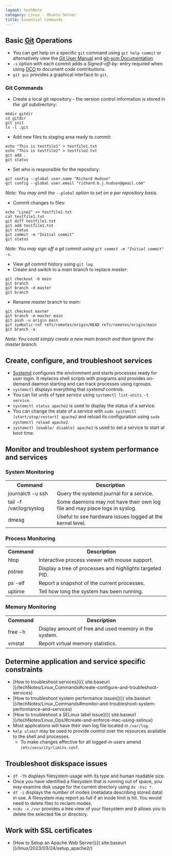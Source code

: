 ```yaml
---
layout: techNote
category: Linux - Ubuntu Server
title: Essential Commands
---
```

## Basic [Git](https://mirrors.edge.kernel.org/pub/software/scm/git/) Operations
- You can get help on a specific `git` command using `git help commit` or alternatively view the [Git User Manual](https://mirrors.edge.kernel.org/pub/software/scm/git/docs/user-manual.html) and [git-scm Documentation](https://git-scm.com/doc)
- `-s` option with each commit adds a *Signed-off-by:* entry required when using [DCO](https://wiki.linuxfoundation.org/dco) to document code contributions.
- `git gui` provides a graphical interface to `git`.

### Git Commands
- Create a local git repository - the version control information is stored in the *.git* subdirectory:
```
mkdir gitdir
cd gitdir
git init
ls -l .git
```
- Add new files to staging area ready to commit:

```
echo "This is testfile1" > testfile1.txt
echo "This is testfile2" > testfile2.txt
git add .
git status
```

- Set who is responsible for the repository:
```
git config --global user.name "Richard Hudson"
git config --global user.email "richard.b.j.hudson@gmail.com"
```
*Note: You may omit the `--global` option to set on a per repository basis.*

- Commit changes to files:

```
echo "Line2" >> testfile1.txt
cat testfile1.txt
git diff testfile1.txt
git add testfile1.txt
git status
git commit -m "Initial commit"
git status
```
*Note: You may sign off a git commit using `git commit -m "Initial commit" -s`.*

- View *git commit* history using `git log`. 
- Create and switch to a *main* branch to replace *master*:

```
git checkout -b main
git branch
git branch -d master
git branch
```

- Rename *master* branch to *main*:

```
git checkout master
git branch -m master main
git push -u origin main
git symbolic-ref refs/remotes/origin/HEAD refs/remotes/origin/main
git branch -a
```
*Note: You could simply create a new main branch and then ignore the master branch.*

## <a id="create-configure-and-troubleshoot-services"></a>Create, configure, and troubleshoot services
- [Systemd](https://manpages.ubuntu.com/manpages/bionic/man1/systemd.1.html) configures the environment and starts processes ready for user login. It replaces shell scripts with programs and provides on-demand daemon starting and can track processes using cgroups. 
- `systemctl` displays everything that *systemd* controls.
- You can list units of type *service* using `systemctl list-units -t service`.
- `systemctl status apache2` is used to display the status of a service.
- You can change the state of a service with `sudo systemctl [start/stop/restart] apache2` and reload its configuration using `sudo systemctl reload apache2`.
- `systemctl [enable/ disable] apache2` is used to set a service to start at boot time.

## <a id="monitor-and-troubleshoot-system-performance-and-services"></a>Monitor and troubleshoot system performance and services
### System Monitoring
<table>
<tr><th>Command</th><th>Description</th></tr>  
<tr><td>journalctl -u ssh</td><td>Query the systemd journal for a service.</td></tr>
<tr><td>tail -f /var/log/syslog</td><td>Some daemons may not have their own log file and may place logs in syslog.</td></tr>
<tr><td>dmesg</td><td>Useful to see hardware issues logged at the kernel level.
</td></tr>
</table>

### Process Monitoring
<table>
<tr><th>Command</th><th>Description</th></tr>  
<tr><td>htop</td><td>Interactive process viewer with mouse support.</td></tr>
<tr><td>pstree</td><td>Display a tree of processes and highlights targeted PID.</td></tr>
<tr><td>ps -elf</td><td>Report a snapshot of the current processes.</td></tr>
<tr><td>uptime</td><td>Tell how long the system has been running.</td></tr>
</table>

### Memory Monitoring
<table>
<tr><th>Command</th><th>Description</th></tr>  
<tr><td>free -h</td><td>Display amount of free and used memory in the system.</td></tr>
<tr><td>vmstat</td><td>Report virtual memory statistics.</td></tr>
</table>

## Determine application and service specific constraints
- [How to troubleshoot services]({{ site.baseurl }}/techNotes/Linux_Commands#create-configure-and-troubleshoot-services)
- [How to troubleshoot system performance issues]({{ site.baseurl }}/techNotes/Linux_Commands#monitor-and-troubleshoot-system-performance-and-services)
- [How to troubleshoot a SELinux label issue]({{ site.baseurl }}/techNotes/Linux_Ops/#create-and-enforce-mac-using-selinux)
- Most applications will have their own log file located in `/var/log`.
- `help ulimit` may be used to provide control over the resources available to the shell and processes.
    - To make changes effective for all logged-in users amend `/etc/security/limits.conf`.

## Troubleshoot diskspace issues
- `df -Th` displays filesystem usage with its type and human readable size.
- Once you have identified a filesystem that is running out of space, you may examine disk usage for the current directory using `du -hsc *`.
- `df -i` displays the number of inodes (metadata describing stored data) in use. A filesystem may report as full if an inode limit is hit. You would need to delete files to reclaim inodes.
- `ncdu -x /var` provides a tree view of your filesystem and <kbd>D</kbd> allows you to delete the selected file or directory.

## Work with SSL certificates
- [How to Setup an Apache Web Server]({{ site.baseurl }}/linux/2023/03/24/setup_apache2/)